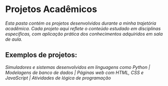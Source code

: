 # Projetos Acadêmicos

*Esta pasta contém os projetos desenvolvidos durante a minha trajetória acadêmica. Cada projeto aqui reflete o conteúdo estudado em disciplinas específicas, com aplicação prática dos conhecimentos adquiridos em sala de aula.*

## Exemplos de projetos:
*Simuladores e sistemas desenvolvidos em linguagens como Python |*
*Modelagens de banco de dados |*
*Páginas web com HTML, CSS e JavaScript |*
*Atividades de lógica de programação*

